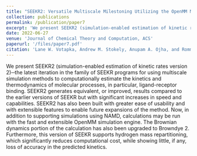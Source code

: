 ```yaml
---
title: "SEEKR2: Versatile Multiscale Milestoning Utilizing the OpenMM Molecular Dynamics Engine"
collection: publications
permalink: /publication/paper7
excerpt: 'We present SEEKR2 (simulation-enabled estimation of kinetic rates version 2)─the latest iteration in the family of SEEKR programs for using multiscale simulation methods to computationally estimate the kinetics and thermodynamics of molecular processes, in particular, ligand-receptor binding. SEEKR2 generates equivalent, or improved, results compared to the earlier versions of SEEKR but with significant increases in speed and capabilities. SEEKR2 has also been built with greater ease of usability and with extensible features to enable future expansions of the method. Now, in addition to supporting simulations using NAMD, calculations may be run with the fast and extensible OpenMM simulation engine. The Brownian dynamics portion of the calculation has also been upgraded to Browndye 2. Furthermore, this version of SEEKR supports hydrogen mass repartitioning, which significantly reduces computational cost, while showing little, if any, loss of accuracy in the predicted kinetics.'
date: 2022-06-27
venue: 'Journal of Chemical Theory and Computation, ACS'
paperurl: '/files/paper7.pdf'
citation: 'Lane W. Votapka, Andrew M. Stokely, Anupam A. Ojha, and Rommie E. Amaro. "SEEKR2: Versatile multiscale milestoning utilizing the OpenMM molecular dynamics engine." Journal of chemical information and modeling 62, no. 13 (2022): 3253-3262.'
---
```


We present SEEKR2 (simulation-enabled estimation of kinetic rates version 2)─the latest iteration in the family of SEEKR programs for using multiscale simulation methods to computationally estimate the kinetics and thermodynamics of molecular processes, in particular, ligand-receptor binding. SEEKR2 generates equivalent, or improved, results compared to the earlier versions of SEEKR but with significant increases in speed and capabilities. SEEKR2 has also been built with greater ease of usability and with extensible features to enable future expansions of the method. Now, in addition to supporting simulations using NAMD, calculations may be run with the fast and extensible OpenMM simulation engine. The Brownian dynamics portion of the calculation has also been upgraded to Browndye 2. Furthermore, this version of SEEKR supports hydrogen mass repartitioning, which significantly reduces computational cost, while showing little, if any, loss of accuracy in the predicted kinetics.